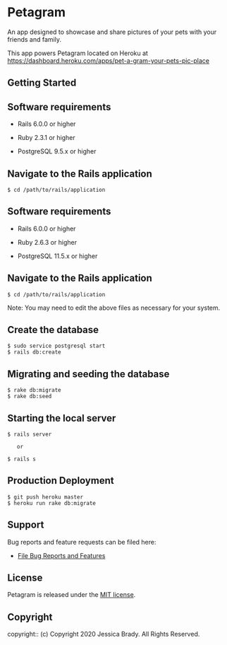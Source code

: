 # Petagram

An app designed to showcase and share pictures of your pets with your friends and family. 

This app powers Petagram located on Heroku at https://dashboard.heroku.com/apps/pet-a-gram-your-pets-pic-place

## Getting Started

## Software requirements

- Rails 6.0.0 or higher

- Ruby 2.3.1 or higher

- PostgreSQL 9.5.x or higher

## Navigate to the Rails application

```
$ cd /path/to/rails/application
```

## Software requirements

- Rails 6.0.0 or higher

- Ruby 2.6.3 or higher

- PostgreSQL 11.5.x or higher

## Navigate to the Rails application

```
$ cd /path/to/rails/application
```

Note:  You may need to edit the above files as necessary for your system.

## Create the database

 ```
 $ sudo service postgresql start  
 $ rails db:create
 ```

## Migrating and seeding the database

```
$ rake db:migrate
$ rake db:seed
```

## Starting the local server

```
$ rails server

   or

$ rails s
```

## Production Deployment

  ```
  $ git push heroku master
  $ heroku run rake db:migrate
  ```

## Support

Bug reports and feature requests can be filed here:

* [File Bug Reports and Features](https://github.com/jessicabrady16/Petagram/issues)

## License

Petagram is released under the [MIT license](https://mit-license.org).

## Copyright

copyright:: (c) Copyright 2020 Jessica Brady. All Rights Reserved.
